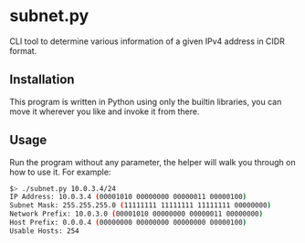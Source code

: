 # subnet.py
CLI tool to determine various information of a given IPv4 address in CIDR format.

## Installation
This program is written in Python using only the builtin libraries, you can move it
wherever you like and invoke it from there.

## Usage
Run the program without any parameter, the helper will walk you through on how to use it.
For example:

```sh
$> ./subnet.py 10.0.3.4/24
IP Address: 10.0.3.4 (00001010 00000000 00000011 00000100)
Subnet Mask: 255.255.255.0 (11111111 11111111 11111111 00000000)
Network Prefix: 10.0.3.0 (00001010 00000000 00000011 00000000)
Host Prefix: 0.0.0.4 (00000000 00000000 00000000 00000100)
Usable Hosts: 254
```
